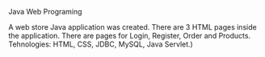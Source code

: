 Java Web Programing

A web store Java application was created. There are 3 HTML pages  inside the application. 
There are pages for Login, Register, Order and Products. 
Tehnologies: HTML, CSS, JDBC, MySQL, Java Servlet.)
